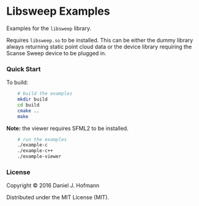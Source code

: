 # Libsweep Examples

Examples for the `libsweep` library.

Requires `libsweep.so` to be installed.
This can be either the dummy library always returning static point cloud data or the device library requiring the Scanse Sweep device to be plugged in.

### Quick Start

To build: 

```bash
    # build the examples
    mkdir build
    cd build
    cmake ..
    make
```

**Note:** the viewer requires SFML2 to be installed.


```bash
    # run the examples
    ./example-c
    ./example-c++
    ./example-viewer
```

### License

Copyright © 2016 Daniel J. Hofmann

Distributed under the MIT License (MIT).
